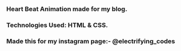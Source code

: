 ### Heart Beat Animation made for my blog.

### Technologies Used: HTML & CSS.

### Made this for my instagram page:- @electrifying_codes
